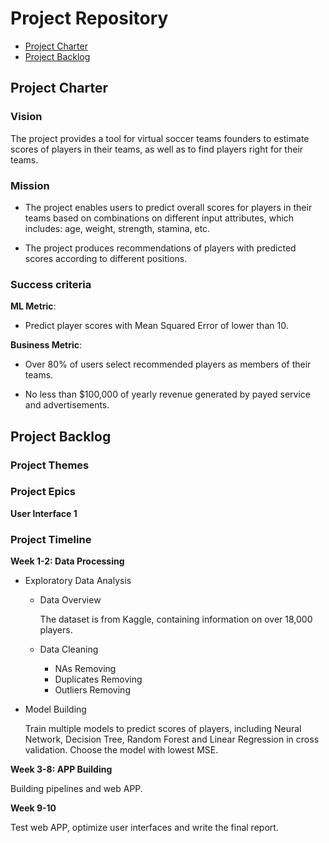 # Project Repository

<!-- toc -->

- [Project Charter](#project-charter)
- [Project Backlog](#project-backlog)


<!-- tocstop -->

## Project Charter 

### Vision

The project provides a tool for virtual soccer teams founders to estimate scores of players in their teams, as well as to find players right for their teams.

### Mission

- The project enables users to predict overall scores for players in their teams based on combinations on different input attributes, which includes: age, weight, strength, stamina, etc.

- The project produces recommendations of players with predicted scores according to different positions.

### Success criteria 

**ML Metric**: 

- Predict player scores with Mean Squared Error of  lower than 10. 

**Business Metric**: 

- Over 80% of users select recommended players as members of their teams.

- No less than $100,000 of yearly revenue generated by payed service and advertisements.

## Project Backlog

### Project Themes

### Project Epics

**User Interface 1**

### Project Timeline

**Week 1-2: Data Processing**

- Exploratory Data Analysis

  * Data Overview

    The dataset is from Kaggle, containing information on over 18,000 players.

  * Data Cleaning
      
      + NAs Removing
      + Duplicates Removing
      + Outliers Removing



- Model Building

  Train multiple models to predict scores of players, including Neural Network, Decision Tree, Random Forest and Linear Regression in cross validation. Choose the model with lowest MSE.

**Week 3-8: APP Building**

Building pipelines and web APP.

**Week 9-10**

Test web APP, optimize user interfaces and write the final report.


<!--stackedit_data:
eyJoaXN0b3J5IjpbNjYxNTY3NjM3LC0xNDMzMTA2ODM4LC0xND
k5NjM3MTQ2LC0yMjkwODkxNTEsMTc4ODc5NDAxNiwxNTE5NzY3
MDQ0LC05ODI1NTE2MjQsLTg4NTE5NDM2LDU1NDQ3NDgzNywxNT
cwMTM1OTEyLDE3NTgxMjMzOTcsMzI4MDkwODI1LDU5MzcxODg0
MiwtMTE0MDgwOTE5Nyw3OTkzMzg1NDAsLTE0MjM5MjUxNDRdfQ
==
-->